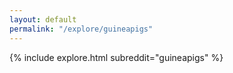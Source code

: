 ```yaml
---
layout: default
permalink: "/explore/guineapigs"
---
```


<link rel="stylesheet" type="text/css" href="/static/css/explore.css">
{% include explore.html subreddit="guineapigs" %}
